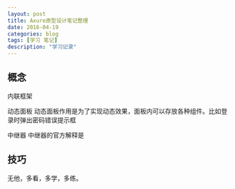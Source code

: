 ```yaml
---
layout: post
title: Axure原型设计笔记整理
date: 2016-04-19
categories: blog
tags: [学习 笔记]
description: "学习记录"
---
```

## 概念
内联框架

动态面板
动态面板作用是为了实现动态效果，面板内可以存放各种组件。比如登录时弹出密码错误提示框

中继器
中继器的官方解释是

## 技巧

无他，多看，多学，多练。
